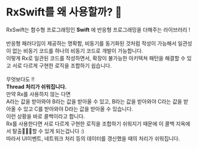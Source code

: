 # RxSwift를 왜 사용할까? 🤔
RxSwift는 함수형 프로그래밍인 **Swift** 에 반응형 프로그래밍을 더해주는 라이브러리 ! <br>
<br>
반응형 패러다임이 제공하는 명확함, 비동기를 동기화된 것처럼 작성이 가능해서 일관성이 없는 비동기 코드를 하나의 비동기 코드로 개발이 가능합니다. <br>
이렇게 Rx로 일관된 코드를 작성하면서, 확장이 불가능한 아키텍쳐 패턴을 해결할 수 있고 서로 다르게 구현한 로직을 조합하기 쉽습니다. <br>
<br>
무엇보다도 !! <br>
**Thread 처리가 쉬워집니다.** <br>
만약 Rx를 사용하지 않는 다면 <br>
A라는 값을 받아와야 B라는 값을 받아올 수 있고, B라는 값을 받아와야 C라는 값을 받아올 수 있고 C를 받아와야 D라는 값을 받아올 수 있습니다. <br>
이런 상황을 바로 콜백이라고 합니다.  <br>
Rx를 사용한다면 서로 다르게 구현한 로직을 조합하기 쉬워지기 때문에 이 콜백 지옥에서 탈출🏃🏻‍♀️할 수 있게 되는겁니다 :)  <br>
따라서 UI이벤트, 네트워크 처리 등의 데이터를 갱신했을 때의 처리가 쉬워집니다.  <br>
